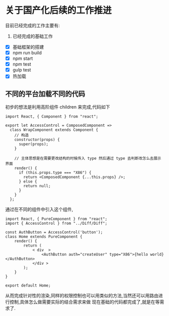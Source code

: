 # 关于国产化后续的工作推进
目前已经完成的工作主要有:
1. 已经完成的基础工作
* [x] 基础框架的搭建
* [x] npm run build 
* [x] npm start
* [x] npm test
* [x] gulp test
* [x] 热加载

## 不同的平台加载不同的代码
初步的想法是利用高阶组件 children 来完成,代码如下
```
import React, { Component } from "react";

export let AccessControl = ComposedComponent =>
  class WrapComponent extends Component {
    // 构造
    constructor(props) {
      super(props);
    }

    // 主体思想是在需要更改结构的时候传入 type 然后通过 type 去判断改怎么去展示界面
    render() {
      if (this.props.type === "X86") {
        return <ComposedComponent {...this.props} />;
      } else {
        return null;
      }
    }
  };

```

通过在不同的组件中引入这个组件,
```
import React, { PureComponent } from "react";
import { AccessControl } from "../Diff/Diff";

const AuthButton = AccessControl('button');
class Home extends PureComponent {
    render() {
        return (
            < div  >
                <AuthButton auth="createUser" type="X86">{hello world}</AuthButton>
            </div >
        );
    }
}

export default Home;

```
从而完成针对性的渲染,同样的权限控制也可以用类似的方法,当然还可以用路由进行控制,具体怎么做需要实际的结合需求来做
现在基础的代码都完成了,就是在等需求了.
